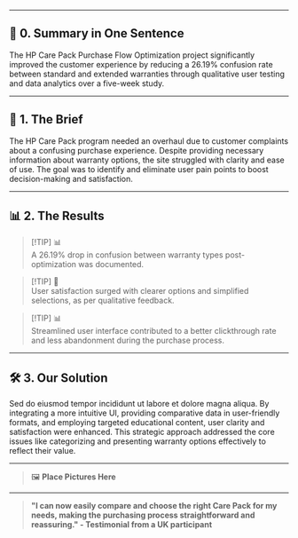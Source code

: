 
---

## 📖 **0. Summary in One Sentence**

The HP Care Pack Purchase Flow Optimization project significantly improved the customer experience by reducing a 26.19% confusion rate between standard and extended warranties through qualitative user testing and data analytics over a five-week study.

---

## 💬 **1. The Brief**

The HP Care Pack program needed an overhaul due to customer complaints about a confusing purchase experience. Despite providing necessary information about warranty options, the site struggled with clarity and ease of use. The goal was to identify and eliminate user pain points to boost decision-making and satisfaction.

---

## 📊 **2. The Results**

> [!TIP] 📊  
> A 26.19% drop in confusion between warranty types post-optimization was documented.

> [!TIP] 💬  
> User satisfaction surged with clearer options and simplified selections, as per qualitative feedback.

> [!TIP] 📊  
> Streamlined user interface contributed to a better clickthrough rate and less abandonment during the purchase process.

---

## 🛠️ **3. Our Solution**

Sed do eiusmod tempor incididunt ut labore et dolore magna aliqua. By integrating a more intuitive UI, providing comparative data in user-friendly formats, and employing targeted educational content, user clarity and satisfaction were enhanced. This strategic approach addressed the core issues like categorizing and presenting warranty options effectively to reflect their value.

---

> 🖼️ **Place Pictures Here**  

---

> **"I can now easily compare and choose the right Care Pack for my needs, making the purchasing process straightforward and reassuring." - Testimonial from a UK participant**
